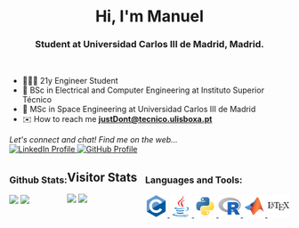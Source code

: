 <h1 align="center">Hi, I'm Manuel</h1>
<h3 align="center">Student at Universidad Carlos III de Madrid, Madrid.</h3>
<br>

- 🧑🏻‍💻 21y Engineer Student
- 🔌 BSc in Electrical and Computer Engineering at Instituto Superior Técnico
- 🚀 MSc in Space Engineering at Universidad Carlos III de Madrid
- ✉️ How to reach me **justDont@tecnico.ulisboxa.pt**

<p align="left">
  <i>Let's connect and chat! Find me on the web...</i>
  <br>
  <a href="https://www.linkedin.com/in/Manuel-Salema-Guilherme/" target="_blank" rel="noopener noreferrer">
    <img src="https://img.shields.io/badge/-Linkedin-blue?style=flat-square&logo=Linkedin&logoColor=white" alt="LinkedIn Profile">
  </a>
  <a href="https://github.com/pimpaoz15" target="_blank" rel="noopener noreferrer">
    <img src="https://img.shields.io/badge/-GitHub-black?style=flat-square&logo=Github&logoColor=white" alt="GitHub Profile">
  </a>
</p>

<div> 
    <div style="float: left;">
    <h3>Github Stats:</h3>
    <img height="200" src="https://github-readme-stats.vercel.app/api?username=pimpaoz15&count_private=true&show_icons=true&theme=transparent&cache_seconds=8600">
    <img height="200" src="https://github-readme-stats.vercel.app/api/top-langs/?username=pimpaoz15&count_private=true&theme=transparent&cache_seconds=8600">
  </div>
  <div style="float: right;">
    <h3>Languages and Tools:</h3>
    <p>
      <a href="https://www.cprogramming.com/" target="_blank" rel="noreferrer">
        <img src="https://raw.githubusercontent.com/devicons/devicon/master/icons/c/c-original.svg" alt="c" width="40" height="40" /> 
      </a> 
      <a href="https://www.java.com" target="_blank" rel="noreferrer">
        <img src="https://raw.githubusercontent.com/devicons/devicon/master/icons/java/java-original.svg" alt="java" width="40" height="40" /> 
      </a>
      <a href="https://www.python.org" target="_blank" rel="noreferrer">
        <img src="https://raw.githubusercontent.com/devicons/devicon/master/icons/python/python-original.svg" alt="python" width="40" height="40" />
      </a>
      <a href="https://www.r-project.org/" target="_blank" rel="noreferrer">
        <img src="https://raw.githubusercontent.com/devicons/devicon/master/icons/r/r-original.svg" alt="r" width="40" height="40" />
      </a>
      <a href="https://www.mathworks.com/products/matlab.html" target="_blank" rel="noreferrer">
        <img src="https://raw.githubusercontent.com/devicons/devicon/master/icons/matlab/matlab-original.svg" alt="matlab" width="40" height="40" />
      </a>
      <a href="https://www.latex-project.org/" target="_blank" rel="noreferrer">
        <img src="https://raw.githubusercontent.com/devicons/devicon/master/icons/latex/latex-original.svg" alt="latex" width="40" height="40" />
      </a>
    </p>
  </div>
</div>

## Visitor Stats

<div align="left">
  
<img src="https://views.whatilearened.today/views/github/pimpaoz15/pimpaoz15.svg"/> <img src="https://img.shields.io/badge/Thanks%20for%20visiting-!-1EAEDB.svg"/>

</div>
